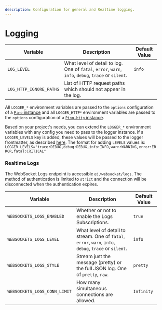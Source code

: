 ```yaml
---
description: Configuration for general and Realtime logging.
---
```


# Logging

| Variable                | Description                                                                                         | Default Value |
| ----------------------- | --------------------------------------------------------------------------------------------------- | ------------- |
| `LOG_LEVEL`             | What level of detail to log. One of `fatal`, `error`, `warn`, `info`, `debug`, `trace` or `silent`. | `info`        |
| `LOG_HTTP_IGNORE_PATHS` | List of HTTP request paths which should not appear in the log.                                      |               |

All `LOGGER_*` environment variables are passed to the `options` configuration of a [`Pino` instance](https://github.com/pinojs/pino/blob/master/docs/api.md#options) and all `LOGGER_HTTP*` environment variables are passed to the `options` configuration of a [`Pino-http` instance](https://github.com/pinojs/pino-http#api). 

Based on your project's needs, you can extend the `LOGGER_*` environment variables with any config you need to pass to the logger instance. If a `LOGGER_LEVELS` key is added, these values will be passed to the logger frontmatter, as described [here](https://github.com/pinojs/pino/blob/master/docs/help.md#mapping-pino-log-levels-to-google-cloud-logging-stackdriver-severity-levels). The format for adding `LEVELS` values is: `LOGGER_LEVELS="trace:DEBUG,debug:DEBUG,info:INFO,warn:WARNING,error:ERROR,fatal:CRITICAL"`

### Realtime Logs

The WebSocket Logs endpoint is accessible at `/websocket/logs`. The method of authentication is limited to `strict` and the connection will be disconnected when the authentication expires. 

| Variable                     | Description                                                                                            | Default Value |
| ---------------------------- | ------------------------------------------------------------------------------------------------------ | ------------- |
| `WEBSOCKETS_LOGS_ENABLED`    | Whether or not to enable the Logs Subscriptions.                                                       | `true`        |
| `WEBSOCKETS_LOGS_LEVEL`      | What level of detail to stream. One of `fatal`, `error`, `warn`, `info`, `debug`, `trace` or `silent`. | `info`        |
| `WEBSOCKETS_LOGS_STYLE`      | Stream just the message (pretty) or the full JSON log. One of `pretty`, `raw`.                         | `pretty`      |
| `WEBSOCKETS_LOGS_CONN_LIMIT` | How many simultaneous connections are allowed.                                                         | `Infinity`    |
